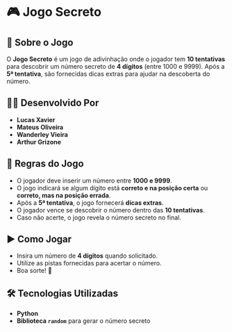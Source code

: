 # 🎮 Jogo Secreto

## 📌 Sobre o Jogo  
O **Jogo Secreto** é um jogo de adivinhação onde o jogador tem **10 tentativas** para descobrir um número secreto de **4 dígitos** (entre 1000 e 9999). Após a **5ª tentativa**, são fornecidas dicas extras para ajudar na descoberta do número.

## 👨‍💻 Desenvolvido Por  
- **Lucas Xavier**  
- **Mateus Oliveira**  
- **Wanderley Vieira**  
- **Arthur Grizone**  

## 🎯 Regras do Jogo  
- O jogador deve inserir um número entre **1000 e 9999**.  
- O jogo indicará se algum dígito está **correto e na posição certa** ou **correto, mas na posição errada**.  
- Após a **5ª tentativa**, o jogo fornecerá **dicas extras**.  
- O jogador vence se descobrir o número dentro das **10 tentativas**.  
- Caso não acerte, o jogo revela o número secreto no final.  

## ▶️ Como Jogar  

- Insira um número de **4 dígitos** quando solicitado.  
- Utilize as pistas fornecidas para acertar o número.  
- Boa sorte! 🎲  

## 🛠️ Tecnologias Utilizadas  
- **Python**  
- **Biblioteca `random`** para gerar o número secreto  
